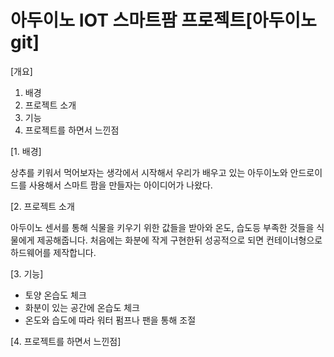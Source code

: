 # 아두이노 IOT 스마트팜 프로젝트[아두이노 git]

[개요]
1. 배경
2. 프로젝트 소개
3. 기능
4. 프로젝트를 하면서 느낀점

[1. 배경]

상추를 키워서 먹어보자는 생각에서 시작해서 우리가 배우고 있는 아두이노와 안드로이드를 사용해서 스마트 팜을 만들자는 아이디어가 나왔다.

[2. 프로젝트 소개

아두이노 센서를 통해 식물을 키우기 위한 값들을 받아와 온도, 습도등 부족한 것들을 식물에게 제공해줍니다.
처음에는 화분에 작게 구현한뒤 성공적으로 되면 컨테이너형으로 하드웨어를 제작합니다.

[3. 기능]

- 토양 온습도 체크
- 화분이 있는 공간에 온습도 체크
- 온도와 습도에 따라 워터 펌프나 팬을 통해 조절

[4. 프로젝트를 하면서 느낀점]

